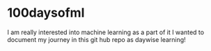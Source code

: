 # 100daysofml
I am really interested into machine learning as a part of it I wanted to document my journey in this git hub repo as daywise learning!
